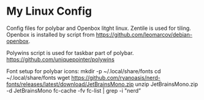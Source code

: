 # My Linux Config
Config files for polybar and Openbox litght linux. Zentile is used for tiling. 
Openbox is installed by script from https://github.com/leomarcov/debian-openbox.

Polywins script is used for taskbar part of polybar. https://github.com/uniquepointer/polywins

Font setup for polybar icons:
mkdir -p ~/.local/share/fonts
cd ~/.local/share/fonts
wget https://github.com/ryanoasis/nerd-fonts/releases/latest/download/JetBrainsMono.zip
unzip JetBrainsMono.zip -d JetBrainsMono
fc-cache -fv
fc-list | grep -i "nerd”
